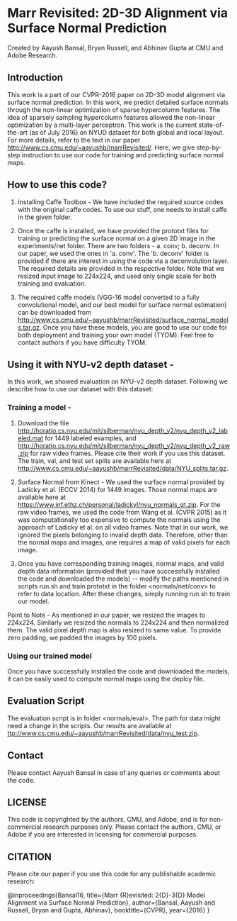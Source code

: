 # Marr Revisited: 2D-3D Alignment via Surface Normal Prediction
Created by Aayush Bansal, Bryan Russell, and Abhinav Gupta at CMU and Adobe Research.

## Introduction 

This work is a part of our CVPR-2016 paper on 2D-3D model alignment via surface normal prediction. In this work, we predict detailed surface normals through the non-linear optimization of sparse hypercolumn features. The idea of sparsely sampling hypercolumn features allowed the non-linear optimization by a multi-layer perceptron. This work is the current state-of-the-art (as of July 2016) on NYUD dataset for both global and local layout. For more details, refer to the text in our paper http://www.cs.cmu.edu/~aayushb/marrRevisited/. Here, we give step-by-step instruction to use our code for training and predicting surface normal maps.

## How to use this code?

1. Installing Caffe Toolbox - We have included the required source codes with the original caffe codes. To use our stuff, one needs to install caffe in the given folder. 

2. Once the caffe is installed, we have provided the prototxt files for training or predicting the surface normal on a given 2D image in the experiments/net folder. There are two folders - a. conv; b. deconv. In our paper, we used the ones in 'a. conv'. The 'b. deconv' folder is provided if there are interest in using the code via a deconvolution layer. The required details are provided in the respective folder. Note that we resized input image to 224x224, and used only single scale for both training and evaluation.

3. The required caffe models (VGG-16 model converted to a fully convolutional model, and our best model for surface normal estimation) can be downloaded from <http://www.cs.cmu.edu/~aayushb/marrRevisited/surface_normal_models.tar.gz>. Once you have these models, you are good to use our code for both deployment and training your own model (TYOM). Feel free to contact authors if you have difficulty TYOM.

## Using it with NYU-v2 depth dataset - 
In this work, we showed evaluation on NYU-v2 depth dataset. Following we describe how to use our dataset with this dataset: 

### Training a model -
1. Download the file <http://horatio.cs.nyu.edu/mit/silberman/nyu_depth_v2/nyu_depth_v2_labeled.mat> for 1449 labeled examples, and <http://horatio.cs.nyu.edu/mit/silberman/nyu_depth_v2/nyu_depth_v2_raw.zip> for raw video frames. Please cite their work if you use this dataset. The train, val, and test set splits are available here at <http://www.cs.cmu.edu/~aayushb/marrRevisited/data/NYU_splits.tar.gz>.

2. Surface Normal from Kinect - We used the surface normal provided by Ladicky et al. (ECCV 2014) for 1449 images. Those normal maps are available here at <https://www.inf.ethz.ch/personal/ladickyl/nyu_normals_gt.zip>. For the raw video frames, we used the code from Wang et al. (CVPR 2015) as it was computationally too expensive to compute the normals using the approach of Ladicky et al. on all video frames. Note that in our work, we ignored the pixels belonging to invalid depth data. Therefore, other than the normal maps and images, one requires a map of valid pixels for each image.

3. Once you have corresponding training images, normal maps, and valid depth data information (provided that you have successfully installed the code and downloaded the models) --  modify the paths mentioned in scripts run.sh and train.prototxt in the folder <normals/net/conv> to refer to data location. After these changes, simply running run.sh  to train our model.

Point to Note - As mentioned in our paper, we resized the images to 224x224. Similarly we resized the normals to 224x224 and then normalized them. The valid pixel depth map is also resized to same value. To provide zero padding, we padded the images by 100 pixels. 

### Using our trained model 
Once you have successfully installed the code and downloaded the models, it can be easily used to compute normal maps using the deploy file.

## Evaluation Script
The evaluation script is in folder <normals/eval>. The path for data might need a change in the scripts. Our results are available at <ttp://www.cs.cmu.edu/~aayushb/marrRevisited/data/nyu_test.zip>. 

## Contact 
Please contact Aayush Bansal in case of any queries or comments about the code.

## LICENSE
This code is copyrighted by the authors, CMU, and Adobe, and is for non-commercial research purposes only. Please contact the authors, CMU, or Adobe if you are interested in licensing for commercial purposes.

## CITATION 
Please cite our paper if you use this code for any publishable academic research:

@inproceedings{Bansal16,
  title={Marr {R}evisited: 2{D}-3{D} Model Alignment via Surface Normal Prediction},
  author={Bansal, Aayush and Russell, Bryan and Gupta, Abhinav},
  booktitle={CVPR},
  year={2016}
}



